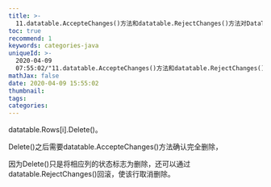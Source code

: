 ```yaml
---
title: >-
  11.datatable.AccepteChanges()方法和datatable.RejectChanges()方法对DataTable.Rows[i].Delete()的操作。
toc: true
recommend: 1
keywords: categories-java
uniqueId: >-
  2020-04-09
  07:55:02/"11.datatable.AccepteChanges()方法和datatable.RejectChanges()方法对DataTable.Rows[i].Delete()的操作。".html
mathJax: false
date: 2020-04-09 15:55:02
thumbnail:
tags:
categories:
---
```

datatable.Rows[i].Delete()。

Delete()之后需要datatable.AccepteChanges()方法确认完全删除，

因为Delete()只是将相应列的状态标志为删除，还可以通过datatable.RejectChanges()回滚，使该行取消删除。
